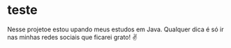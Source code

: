 # teste
Nesse projetoe estou upando meus estudos em Java. Qualquer dica é só ir nas minhas redes sociais que ficarei grato! ✌
